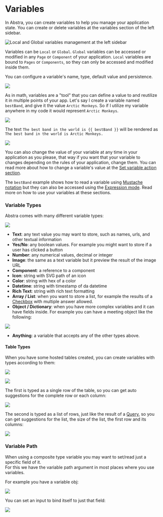 # Variables

In Abstra, you can create variables to help you manage your application state. You can create or delete variables at the variables section of the left sidebar.

![Local and Global variables management at the left sidebar](../../.gitbook/assets/screenshot-from-2021-08-30-16-49-13.png)

Variables can be `Local` or `Global`. `Global` variables can be accessed or modified in any `Page` or `Component` of your application. `Local` variables are bound to `Pages` or `Components`, so they can only be accessed and modified inside them.

You can configure a variable's name, type, default value and persistence.

![](../../.gitbook/assets/globalcountvariable.gif)

As in math, variables are a "tool" that you can define a value to and reutilize it in multiple points of your app. Let's say I create a variable named `bestBand`, and give it the value `Arctic Monkeys`. So if I utilize my variable anywhere in my code it would represent `Arctic Monkeys`.

![](../../.gitbook/assets/screenshot-from-2021-08-30-18-25-20.png)

The text `The best band in the world is {{ bestBand }}` will be rendered as `The best band in the world is Arctic Monkeys.`

![](../../.gitbook/assets/bestband.gif)

You can also change the value of your variable at any time in your application as you please, that way if you want that your variable to changes depending on the rules of your application, change them. You can read more about how to change a variable's value at the [Set variable action section](actions/set-variable.md).

The `bestBand` example shows how to read a variable using [Mustache notation](arguments/mustache-notation.md) but they can also be accessed using the [Expression mode](arguments/expression-mode.md). Read more on how to use your variables at these sections.

### Variable Types

Abstra comes with many different variable types: &#x20;

![](<../../.gitbook/assets/image (57).png>)

* **Text**: any text value you may want to store, such as names, urls, and other textual information
* **Yes/No**: any boolean values. For example you might want to store if a user has clicked a button
* **Number**: any numerical values, decimal or integer
* **Image**: the same as a text variable but it preview the result of the image URL
* **Component**: a reference to a component
* **Icon**: string with SVG path of an icon
* **Color**: string with hex of a color
* **Datetime**: string with timestamp of da datetime
* **Rich Text**: string with rich text formatting
* **Array / List**: when you want to store a list, for example the results of  a [Checkbox](elements/inputs/checkbox.md) with multiple answer allowed.
* **Object / Dictionary**: when you have more complex variables and it can have fields inside. For example you can have a meeting object like the following:

![](<../../.gitbook/assets/image (63) (1) (1) (1) (1).png>)

* **Anything**: a variable that accepts any of the other types above.

#### Table Types

When you have some hosted tables created, you can create variables with types according to them:

![](<../../.gitbook/assets/image (59) (1) (1) (1) (1).png>)

![](<../../.gitbook/assets/image (66) (1) (1) (1) (1) (1) (1).png>)

The first is typed as a single row of the table, so you can get auto suggestions for the complete row or each column:

![](../../.gitbook/assets/tr.gif)

The second is typed as a list of rows, just like the result of a [Query](actions/hosted-tables.md), so you can get suggestions for the list, the size of the list, the first row and its columns:&#x20;

![](../../.gitbook/assets/tl.gif)

### Variable Path

When using a composite type variable you may want to set/read just a specific field of it.\
For this we have the variable path argument in most places where you use variables.

For example you have a variable obj:

![](<../../.gitbook/assets/image (53).png>)

You can set an input to bind itself to just that field:

![](<../../.gitbook/assets/Kapture 2022-01-24 at 19.11.52.gif>)
